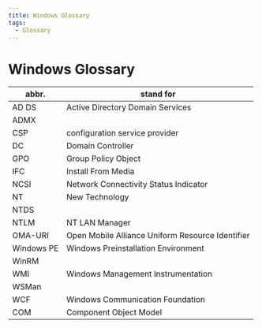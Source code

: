 ```yaml
---
title: Windows Glossary
tags:
  - Glossary
---
```


# Windows Glossary

| abbr.      | stand for                                        |
| ---------- | ------------------------------------------------ |
| AD DS      | Active Directory Domain Services                 |
| ADMX       |
| CSP        | configuration service provider                   |
| DC         | Domain Controller                                |
| GPO        | Group Policy Object                              |
| IFC        | Install From Media                               |
| NCSI       | Network Connectivity Status Indicator            |
| NT         | New Technology                                   |
| NTDS       |
| NTLM       | NT LAN Manager                                   |
| OMA-URI    | Open Mobile Alliance Uniform Resource Identifier |
| Windows PE | Windows Preinstallation Environment              |
| WinRM      |
| WMI        | Windows Management Instrumentation               |
| WSMan      |
| WCF        | Windows Communication Foundation                 |
| COM        | Component Object Model                           |

